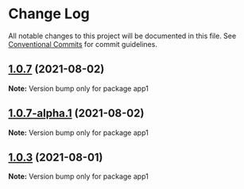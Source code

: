 # Change Log

All notable changes to this project will be documented in this file.
See [Conventional Commits](https://conventionalcommits.org) for commit guidelines.

## [1.0.7](https://github.com/kenguru33/lerna-demo/compare/app1@1.0.7-alpha.1...app1@1.0.7) (2021-08-02)

**Note:** Version bump only for package app1





## [1.0.7-alpha.1](https://github.com/kenguru33/lerna-demo/compare/app1@1.0.7-alpha.0...app1@1.0.7-alpha.1) (2021-08-02)

**Note:** Version bump only for package app1





## [1.0.3](https://github.com/kenguru33/lerna-demo/compare/app1@1.0.3-staging.0...app1@1.0.3) (2021-08-01)

**Note:** Version bump only for package app1
